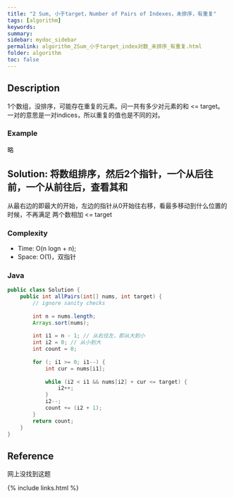 ```yaml
---
title: "2 Sum, 小于target，Number of Pairs of Indexes，未排序，有重复"
tags: [algorithm]
keywords:
summary:
sidebar: mydoc_sidebar
permalink: algorithm_2Sum_小于target_index对数_未排序_有重复.html
folder: algorithm
toc: false
---
```


## Description
1个数组，没排序，可能存在重复的元素。问一共有多少对元素的和 <= target。
一对的意思是一对indices，所以重复的值也是不同的对。

### Example
略

## Solution: 将数组排序，然后2个指针，一个从后往前，一个从前往后，查看其和
从最右边的即最大的开始，左边的指针从0开始往右移，看最多移动到什么位置的时候，不再满足 两个数相加 <= target

### Complexity
* Time: O(n logn + n);
* Space: O(1)，双指针

### Java
```java
public class Solution {
    public int allPairs(int[] nums, int target) {
        // ignore sanity checks
        
        int n = nums.length;
        Arrays.sort(nums);
        
        int i1 = n - 1; // 从右往左，即从大到小
        int i2 = 0; // 从小到大
        int count = 0;
        
        for (; i1 >= 0; i1--) {
            int cur = nums[i1];
            
            while (i2 < i1 && nums[i2] + cur <= target) {
                i2++;
            }
            i2--;
            count += (i2 + 1);
        }
        return count;
    }
}
```

## Reference
网上没找到这题

{% include links.html %}

